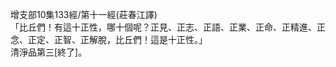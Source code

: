 增支部10集133經/第十一經(莊春江譯)  
「比丘們！有這十正性，哪十個呢？正見、正志、正語、正業、正命、正精進、正念、正定、正智、正解脫，比丘們！這是十正性。」  
清淨品第三[終了]。  
  
